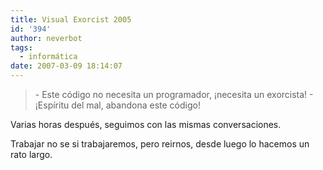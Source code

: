 ```yaml
---
title: Visual Exorcist 2005
id: '394'
author: neverbot
tags:
  - informática
date: 2007-03-09 18:14:07
---
```


> \- Este código no necesita un programador, ¡necesita un exorcista!
  \- ¡Espíritu del mal, abandona este código!

Varias horas después, seguimos con las mismas conversaciones.

Trabajar no se si trabajaremos, pero reirnos, desde luego lo hacemos un rato largo.
